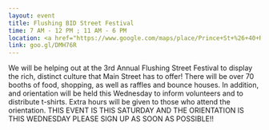 ```yaml
---
layout: event
title: Flushing BID Street Festival
time: 7 AM - 12 PM ; 11 AM - 6 PM
location: <a href="https://www.google.com/maps/place/Prince+St+%26+40+Rd,+Queens,+NY+11354/@40.7580948,-73.8333395,17z/data=!4m5!3m4!1s0x89c2600e0b1069ff:0x9229bc2ad50c6086!8m2!3d40.7583711!4d-73.8314834">40th Rd & Prince St</a>, Queens
link: goo.gl/DMH76R
---
```

We will be helping out at the 3rd Annual Flushing Street Festival to display the rich, distinct culture that Main Street has to offer! There will be over 70 booths of food, shopping, as well as raffles and bounce houses. In addition, and orientation will be held this Wednesday to inform volunteers and to distribute t-shirts. Extra hours will be given to those who attend the orientation. THIS EVENT IS THIS SATURDAY AND THE ORIENTATION IS THIS WEDNESDAY PLEASE SIGN UP AS SOON AS POSSIBLE!!